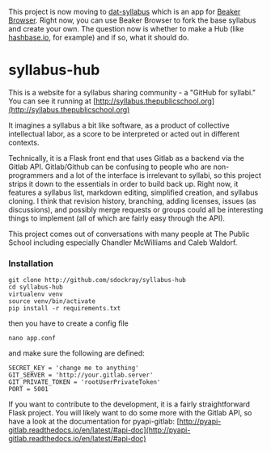 This project is now moving to [dat-syllabus](https://github.com/sdockray/dat-syllabus) which is an app for [Beaker Browser](http://beakerbrowser.com). Right now, you can use Beaker Browser to fork the base syllabus and create your own. The question now is whether to make a Hub (like [hashbase.io](hashbase.io), for example) and if so, what it should do.   

# syllabus-hub

This is a website for a syllabus sharing community - a "GitHub for syllabi." You can see it running at [http://syllabus.thepublicschool.org](http://syllabus.thepublicschool.org)

It imagines a syllabus a bit like software, as a product of collective intellectual labor, as a score to be interpreted or acted out in different contexts.

Technically, it is a Flask front end that uses Gitlab as a backend via the Gitlab API. Gitlab/Github can be confusing to people who are non-programmers and a lot of the interface is irrelevant to syllabi, so this project strips it down to the essentials in order to build back up. Right now, it features a syllabus list, markdown editing, simplified creation, and syllabus cloning. I think that revision history, branching, adding licenses, issues (as discussions), and possibly merge requests or groups could all be interesting things to implement (all of which are fairly easy through the API).

This project comes out of conversations with many people at The Public School including especially Chandler McWilliams and Caleb Waldorf.

### Installation

```
git clone http://github.com/sdockray/syllabus-hub
cd syllabus-hub
virtualenv venv 
source venv/bin/activate
pip install -r requirements.txt
```

then you have to create a config file
```
nano app.conf
```
and make sure the following are defined:
```
SECRET_KEY = 'change me to anything'
GIT_SERVER = 'http://your.gitlab.server'
GIT_PRIVATE_TOKEN = 'rootUserPrivateToken'
PORT = 5001
```
If you want to contribute to the development, it is a fairly straightforward Flask project. You will likely want to do some more with the Gitlab API, so have a look at the documentation for pyapi-gitlab: [http://pyapi-gitlab.readthedocs.io/en/latest/#api-doc](http://pyapi-gitlab.readthedocs.io/en/latest/#api-doc)
